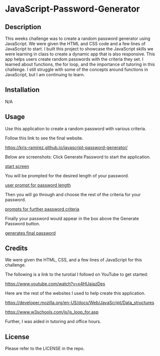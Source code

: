 # JavaScript-Password-Generator


## Description

This weeks challenge was to create a random password generator using JavaScript. We were given the HTML and CSS code and a few lines of JavaScript to start. I built this project to showcase the JavaScript skills we were learning in class to create a dynamic app that is also responsive. This app helps users create random passwords with the criteria they set. I learned about functions, the for loop, and the importance of tutoring in this challenge. I still struggle with some of the concepts around functions in JavaScript, but I am continuing to learn. 

## Installation

N/A

## Usage

Use this application to create a random password with various criteria. 

Follow this link to see the final website. 

https://kris-ramirez.github.io/javascript-password-generator/

Below are screenshots:
Click Generate Password to start the application. 

[start screen](develop/Images/Screen_1.png)

You will be prompted for the desired length of your password. 

[user prompt for password length](develop/Images/Screen_2.png)

Then you will go through and choose the rest of the criteria for your password. 

[prompts for further password criteria](develop/Images/Screen_3.png)

Finally your password would appear in the box above the Generate Password button. 

[generates final password](develop/Images/Screen_4.png)


## Credits

We were given the HTML, CSS, and a few lines of JavaScript for this challenge. 

The following is a link to the turotial I followd on YouTube to get started: 

https://www.youtube.com/watch?v=x4HUaiazDes

Here are the rest of the websites I used to help create this application. 

https://developer.mozilla.org/en-US/docs/Web/JavaScript/Data_structures

https://www.w3schools.com/js/js_loop_for.asp

Further, I was aided in tutoring and office hours. 

## License

Please refer to the LICENSE in the repo. 
